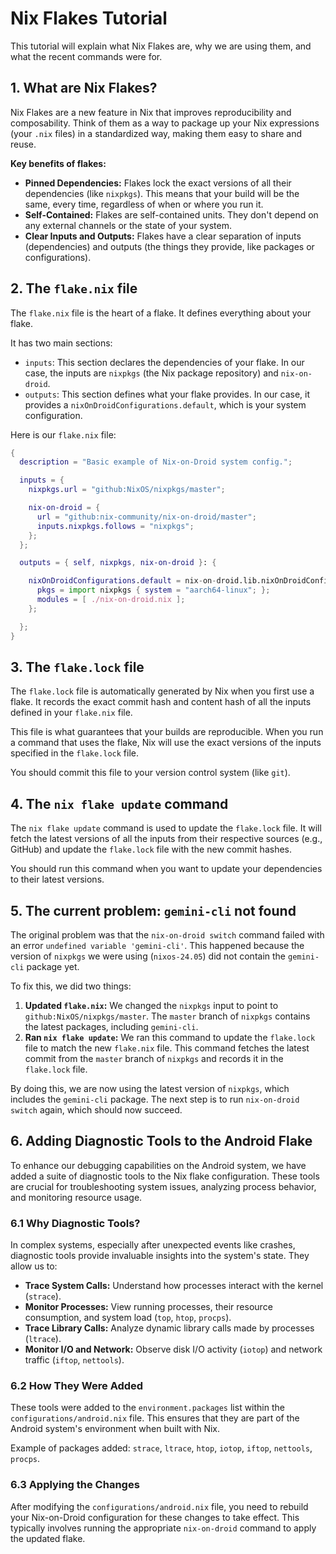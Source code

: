 # Nix Flakes Tutorial

This tutorial will explain what Nix Flakes are, why we are using them, and what the recent commands were for.

## 1. What are Nix Flakes?

Nix Flakes are a new feature in Nix that improves reproducibility and composability. Think of them as a way to package up your Nix expressions (your `.nix` files) in a standardized way, making them easy to share and reuse.

**Key benefits of flakes:**

*   **Pinned Dependencies:** Flakes lock the exact versions of all their dependencies (like `nixpkgs`). This means that your build will be the same, every time, regardless of when or where you run it.
*   **Self-Contained:** Flakes are self-contained units. They don't depend on any external channels or the state of your system.
*   **Clear Inputs and Outputs:** Flakes have a clear separation of inputs (dependencies) and outputs (the things they provide, like packages or configurations).

## 2. The `flake.nix` file

The `flake.nix` file is the heart of a flake. It defines everything about your flake.

It has two main sections:

*   `inputs`: This section declares the dependencies of your flake. In our case, the inputs are `nixpkgs` (the Nix package repository) and `nix-on-droid`.
*   `outputs`: This section defines what your flake provides. In our case, it provides a `nixOnDroidConfigurations.default`, which is your system configuration.

Here is our `flake.nix` file:

```nix
{
  description = "Basic example of Nix-on-Droid system config.";

  inputs = {
    nixpkgs.url = "github:NixOS/nixpkgs/master";

    nix-on-droid = {
      url = "github:nix-community/nix-on-droid/master";
      inputs.nixpkgs.follows = "nixpkgs";
    };
  };

  outputs = { self, nixpkgs, nix-on-droid }: {

    nixOnDroidConfigurations.default = nix-on-droid.lib.nixOnDroidConfiguration {
      pkgs = import nixpkgs { system = "aarch64-linux"; };
      modules = [ ./nix-on-droid.nix ];
    };

  };
}
```

## 3. The `flake.lock` file

The `flake.lock` file is automatically generated by Nix when you first use a flake. It records the exact commit hash and content hash of all the inputs defined in your `flake.nix` file.

This file is what guarantees that your builds are reproducible. When you run a command that uses the flake, Nix will use the exact versions of the inputs specified in the `flake.lock` file.

You should commit this file to your version control system (like `git`).

## 4. The `nix flake update` command

The `nix flake update` command is used to update the `flake.lock` file. It will fetch the latest versions of all the inputs from their respective sources (e.g., GitHub) and update the `flake.lock` file with the new commit hashes.

You should run this command when you want to update your dependencies to their latest versions.

## 5. The current problem: `gemini-cli` not found

The original problem was that the `nix-on-droid switch` command failed with an error `undefined variable 'gemini-cli'`. This happened because the version of `nixpkgs` we were using (`nixos-24.05`) did not contain the `gemini-cli` package yet.

To fix this, we did two things:

1.  **Updated `flake.nix`:** We changed the `nixpkgs` input to point to `github:NixOS/nixpkgs/master`. The `master` branch of `nixpkgs` contains the latest packages, including `gemini-cli`.
2.  **Ran `nix flake update`:** We ran this command to update the `flake.lock` file to match the new `flake.nix` file. This command fetches the latest commit from the `master` branch of `nixpkgs` and records it in the `flake.lock` file.

By doing this, we are now using the latest version of `nixpkgs`, which includes the `gemini-cli` package. The next step is to run `nix-on-droid switch` again, which should now succeed.

## 6. Adding Diagnostic Tools to the Android Flake

To enhance our debugging capabilities on the Android system, we have added a suite of diagnostic tools to the Nix flake configuration. These tools are crucial for troubleshooting system issues, analyzing process behavior, and monitoring resource usage.

### 6.1 Why Diagnostic Tools?

In complex systems, especially after unexpected events like crashes, diagnostic tools provide invaluable insights into the system's state. They allow us to:
*   **Trace System Calls:** Understand how processes interact with the kernel (`strace`).
*   **Monitor Processes:** View running processes, their resource consumption, and system load (`top`, `htop`, `procps`).
*   **Trace Library Calls:** Analyze dynamic library calls made by processes (`ltrace`).
*   **Monitor I/O and Network:** Observe disk I/O activity (`iotop`) and network traffic (`iftop`, `nettools`).

### 6.2 How They Were Added

These tools were added to the `environment.packages` list within the `configurations/android.nix` file. This ensures that they are part of the Android system's environment when built with Nix.

Example of packages added: `strace`, `ltrace`, `htop`, `iotop`, `iftop`, `nettools`, `procps`.

### 6.3 Applying the Changes

After modifying the `configurations/android.nix` file, you need to rebuild your Nix-on-Droid configuration for these changes to take effect. This typically involves running the appropriate `nix-on-droid` command to apply the updated flake.

